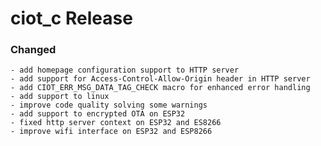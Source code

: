# ciot_c Release

### Changed
    - add homepage configuration support to HTTP server
    - add support for Access-Control-Allow-Origin header in HTTP server
    - add CIOT_ERR_MSG_DATA_TAG_CHECK macro for enhanced error handling
    - add support to linux
    - improve code quality solving some warnings
    - add support to encrypted OTA on ESP32
    - fixed http server context on ESP32 and ES8266
    - improve wifi interface on ESP32 and ESP8266